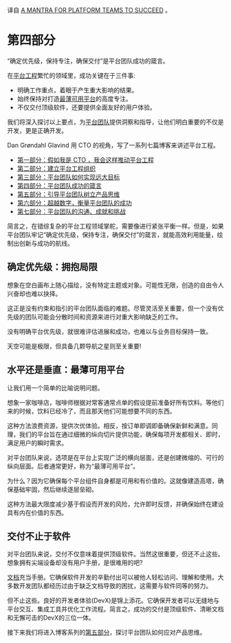 <!-- 
# 平台团队成功的箴言
https://www.eficode.com/hs-fs/hubfs/A%20mantra%20for%20platform%20teams.png?width=640&name=A%20mantra%20for%20platform%20teams.png
 -->

译自 [A MANTRA FOR PLATFORM TEAMS TO SUCCEED](https://www.eficode.com/blog/a-mantra-for-platform-teams-to-succeed) 。

# 第四部分

“确定优先级，保持专注，确保交付”是平台团队成功的箴言。

在[平台工程](https://www.eficode.com/platform-engineering)繁忙的领域里，成功关键在于三件事:

- 明确工作重点，着眼于产生重大影响的结果。
- 始终保持对打造[最薄可用平台](https://teamtopologies.com/key-concepts-content/what-is-a-thinnest-viable-platform-tvp)的高度专注。
- 不仅交付顶级软件，还要提供全面友好的用户体验。

我们将深入探讨以上要点，为[平台团队](https://www.eficode.com/devops-podcast/platform-teams)提供洞察和指导，让他们明白重要的不仅是开发，更是正确开发。

Dan Grøndahl Glavind 用 CTO 的视角，写了一系列七篇博客来讲述平台工程。

- [第一部分：假如我是 CTO ，我会这样推动平台工程](https://yylives.cc/2023/09/29/if-i-were-a-cto-id-approach-platform-engineering-like-this/)
- [第二部分：建立平台工程组织](https://yylives.cc/2023/10/01/establishing-a-platform-engineering-organization/)
- [第三部分：平台团队如何实现远大目标](https://yylives.cc/2023/10/01/how-platform-teams-can-achieve-ambitious-goals/)
- [第四部分：平台团队成功的箴言](https://yylives.cc/2023/10/01/a-mantra-for-platform-teams-to-succeed/)
- [第五部分：引导平台团队树立产品思维](https://yylives.cc/2023/10/01/navigating-the-product-mindset-in-platform-teams/)
- [第六部分：超越数字，衡量平台团队的成功](https://yylives.cc/2023/10/01/measuring-success-beyond-numbers-in-platform-teams/)
- [第七部分：平台团队的沟通、成就和挑战](https://yylives.cc/2023/10/01/communicating-achievements-and-challenges-in-platform-teams/)

简言之，在错综复杂的平台工程领域掌舵，需要像进行紧张平衡一样。但是，如果平台团队牢记“确定优先级，保持专注，确保交付”的箴言，就能高效利用能量，绘制出创新与成功的航线。

## 确定优先级：拥抱局限

想象在空白画布上随心描绘，没有特定主题或对象。可能性无限，创造的自由令人兴奋却也难以抉择。

这正是没有约束和指引的平台团队面临的难题。尽管灵活至关重要，但一个没有优先级的团队可能会分散时间和资源来进行对重大影响缺乏的工作。

没有明确平台优先级，就很难评估进展和成功，也难以与业务目标保持一致。

天空可能是极限，但具备几颗导航之星则至关重要!

## 水平还是垂直：最薄可用平台

让我们用一个简单的比喻说明问题。

想象一家咖啡店，咖啡师根据对常客通常点单的假设提前准备好所有饮料。等他们来的时候，饮料已经冷了，而且那天他们可能想要不同的东西。

这种方法浪费资源，提供次优体验。相反，按订单即调即备确保新鲜和满意。同理，我们的平台旨在通过细微的纵向切片提供功能，确保每项开发都相关、即时，满足用户的瞬时需求。

对平台团队来说，选项是在平台上实现广泛的横向层面，还是创建微缩的、可行的纵向层面。后者通常更好，称为“最薄可用平台”。

为什么？因为它确保每个平台组件自身都是可用和有价值的。这就像建造高塔，确保基础牢固，然后继续逐层垒砌。

这种方法最大限度减少基于假设而开发的风险，允许即时反馈，并确保始终在建设具有内在价值的东西。

## 交付不止于软件

对平台团队来说，交付不仅意味着提供顶级软件。当然这很重要，但还不止这些。想象拥有尖端设备却没有用户手册，是很难用的吧?

[文档](https://www.eficode.com/blog/better-documentation-better-platform-developer-experience)充当手册。它确保软件开发的辛勤付出可以被他人轻松访问、理解和使用。大多数开发团队都经历过由于缺乏文档导致的困扰，这需要与软件同等的努力。

但不止这些。良好的开发者体验(DevX)是锦上添花。它确保开发者可以无缝地与平台交互、集成工具并优化工作流程。简言之，成功的交付是顶级软件、清晰文档和无懈可击的DevX的三位一体。

接下来我们将进入博客系列的[第五部分](https://www.eficode.com/blog/navigating-the-product-mindset-for-platform-teams)，探讨平台团队如何应对产品思维。
